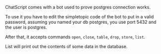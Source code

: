 ChatScript comes with a bot used to prove postgres connection works.

To use it you have to edit the simpletopic code of the bot to put in a valid password, assuming you
named your db postgres, you use port 5432 and the user is postgres.

After that, it accepts commands `open`, `close`, `table`, `drop`, `store`, `list`. 

List will print out the contents of some data in the database.
